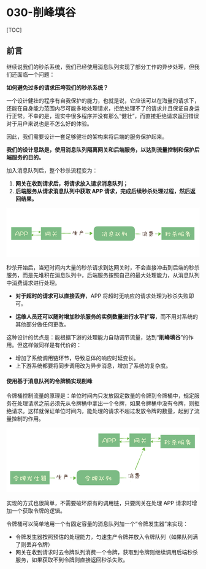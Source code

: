 # 030-削峰填谷

[TOC]

## 前言

继续说我们的秒杀系统，我们已经使用消息队列实现了部分工作的异步处理，但我们还面临一个问题：

**如何避免过多的请求压垮我们的秒杀系统？**

一个设计健壮的程序有自我保护的能力，也就是说，它应该可以在海量的请求下，还能在自身能力范围内尽可能多地处理请求，拒绝处理不了的请求并且保证自身运行正常。不幸的是，现实中很多程序并没有那么“健壮”，而直接拒绝请求返回错误对于用户来说也是不怎么好的体验。

因此，我们需要设计一套足够健壮的架构来将后端的服务保护起来。

**我们的设计思路是，使用消息队列隔离网关和后端服务，以达到流量控制和保护后端服务的目的。**

加入消息队列后，整个秒杀流程变为：

1. **网关在收到请求后，将请求放入请求消息队列；**
2. **后端服务从请求消息队列中获取 APP 请求，完成后续秒杀处理过程，然后返回结果。**

![image-20201128210526888](../../../../assets/image-20201128210526888.png)

秒杀开始后，当短时间内大量的秒杀请求到达网关时，不会直接冲击到后端的秒杀服务，而是先堆积在消息队列中，后端服务按照自己的最大处理能力，从消息队列中消费请求进行处理。

- **对于超时的请求可以直接丢弃**，APP 将超时无响应的请求处理为秒杀失败即可。

- **运维人员还可以随时增加秒杀服务的实例数量进行水平扩容**，而不用对系统的其他部分做任何更改。

这种设计的优点是：能根据下游的处理能力自动调节流量，达到“**削峰填谷**”的作用。但这样做同样是有代价的：

- 增加了系统调用链环节，导致总体的响应时延变长。
- 上下游系统都要将同步调用改为异步消息，增加了系统的复杂度。

#### 使用基于消息队列的令牌桶实现削峰

令牌桶控制流量的原理是：单位时间内只发放固定数量的令牌到令牌桶中，规定服务在处理请求之前必须先从令牌桶中拿出一个令牌，如果令牌桶中没有令牌，则拒绝请求。这样就保证单位时间内，能处理的请求不超过发放令牌的数量，起到了流量控制的作用。 



![image-20201128210836286](../../../../assets/image-20201128210836286.png)

实现的方式也很简单，不需要破坏原有的调用链，只要网关在处理 APP 请求时增加一个获取令牌的逻辑。

令牌桶可以简单地用一个有固定容量的消息队列加一个“令牌发生器”来实现：

- 令牌发生器按照预估的处理能力，匀速生产令牌并放入令牌队列（如果队列满了则丢弃令牌）
- 网关在收到请求时去令牌队列消费一个令牌，获取到令牌则继续调用后端秒杀服务，如果获取不到令牌则直接返回秒杀失败。
